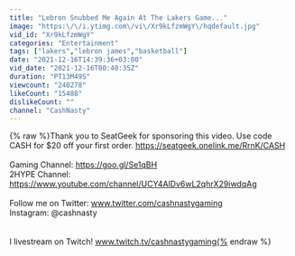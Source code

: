 ```yaml
---
title: "Lebron Snubbed Me Again At The Lakers Game..."
image: "https:\/\/i.ytimg.com\/vi\/Xr9kLfzmWgY\/hqdefault.jpg"
vid_id: "Xr9kLfzmWgY"
categories: "Entertainment"
tags: ["lakers","lebron james","basketball"]
date: "2021-12-16T14:39:36+03:00"
vid_date: "2021-12-16T00:40:35Z"
duration: "PT13M49S"
viewcount: "240278"
likeCount: "15488"
dislikeCount: ""
channel: "CashNasty"
---
```

{% raw %}Thank you to SeatGeek for sponsoring this video. Use code CASH for $20 off your first order. <a rel="nofollow" target="blank" href="https://seatgeek.onelink.me/RrnK/CASH">https://seatgeek.onelink.me/RrnK/CASH</a><br /><br />Gaming Channel: <a rel="nofollow" target="blank" href="https://goo.gl/Se1qBH">https://goo.gl/Se1qBH</a> <br />2HYPE Channel: <a rel="nofollow" target="blank" href="https://www.youtube.com/channel/UCY4AlDv6wL2qhrX29iwdqAg">https://www.youtube.com/channel/UCY4AlDv6wL2qhrX29iwdqAg</a><br /><br />Follow me on Twitter: www.twitter.com/cashnastygaming<br />Instagram: @cashnasty<br /><br /><br />I livestream on Twitch! www.twitch.tv/cashnastygaming{% endraw %}
